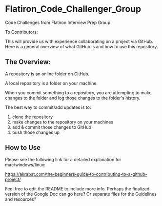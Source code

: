 # Flatiron_Code_Challenger_Group
Code Challenges from Flatiron Interview Prep Group

To Contributors:

This will provide us with experience collaborating on a project via GitHub. Here is a general overview of what GitHub is and how to use this repository.

## The Overview:

A repository is an online folder on GitHub.

A local repository is a folder on your machine.

When you commit something to a repository, you are attempting to make changes to the folder and  log those changes to the folder's history.

The best way to commit/add updates is to:

1. clone the repository
2. make changes to the repository on your machines
3. add & commit those changes to GitHub
4. push those changes up

## How to Use

Please see the following link for a detailed explanation for mac/windows/linux:

https://akrabat.com/the-beginners-guide-to-contributing-to-a-github-project/

Feel free to edit the README to include more info.
Perhaps the finalized version of the Google Doc can go here?
Or separate files for the Guidelines and resources?
